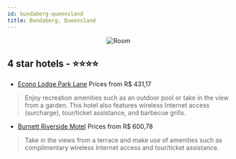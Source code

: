 ```yaml
---
id: bundaberg-queensland
title: Bundaberg, Queensland
---
```


<center><img src="https://i.travelapi.com/hotels/4000000/3910000/3908800/3908762/3a6a2f94_z.jpg" alt="Room" /></center>


##  4 star hotels - ⭐️⭐️⭐️⭐️

-    [Econo Lodge Park Lane](https://us.hurb.com/hotels/bundaberg/econo-lodge-park-lane-JNP-JP256880?cmp=18055) Prices from R$ 431,17
   > Enjoy recreation amenities such as an outdoor pool or take in the view from a garden. This hotel also features wireless Internet access (surcharge), tour/ticket assistance, and barbecue grills.
-    [Burnett Riverside Motel](https://us.hurb.com/hotels/bundaberg/burnett-riverside-motel-JNP-JP117585?cmp=18055) Prices from R$ 600,78
   > Take in the views from a terrace and make use of amenities such as complimentary wireless Internet access and tour/ticket assistance.

